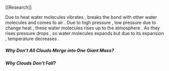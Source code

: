 [[Research]]

Due to heat water molecules vibrates , breaks the bond with other water molecules and comes to air . 
Due to high pressure , low pressure due to change heat , these water molecules rises up to the atmosphere .
As they rises pressure drops , so water molecules expands but due to its expansion , temperature decreases .

##### **Why Don’t All Clouds Merge into One Giant Mass?**
##### **Why Clouds Don’t Fall?**

